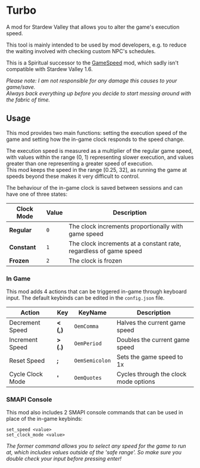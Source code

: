 # Turbo
A mod for Stardew Valley that allows you to alter the game's execution speed.

This tool is mainly intended to be used by mod developers, e.g. to reduce the waiting involved with checking custom NPC's schedules.

This is a Spiritual successor to the [GameSpeed](https://www.nexusmods.com/stardewvalley/mods/7211) mod, which sadly isn't compatible with Stardew Valley 1.6. 

*Please note: I am not responsible for any damage this causes to your game/save.*  
*Always back everything up before you decide to start messing around with the fabric of time.*

## Usage
This mod provides two main functions: setting the execution speed of the game and setting how the in-game clock responds to the speed change.

The execution speed is measured as a multiplier of the regular game speed, with values within the range (0, 1) representing slower execution, and values greater than one representing a greater speed of execution.  
This mod keeps the speed in the range [0.25, 32], as running the game at speeds beyond these makes it very difficult to control.

The behaviour of the in-game clock is saved between sessions and can have one of three states:

|Clock Mode|Value|Description|
|---|---|---|
|**Regular**|`0`|The clock increments proportionally with game speed
|**Constant**|`1`|The clock increments at a constant rate, regardless of game speed
|**Frozen**|`2`|The clock is frozen

### In Game
This mod adds 4 actions that can be triggered in-game through keyboard input. The default keybinds can be edited in the `config.json` file.

|Action|Key|KeyName|Description|
|---|---|---|---|
|Decrement Speed|**< (,)**|`OemComma`|Halves the current game speed
|Increment Speed|**> (.)**|`OemPeriod`|Doubles the current game speed
|Reset Speed|**;**|`OemSemicolon`|Sets the game speed to 1x
|Cycle Clock Mode|**'**|`OemQuotes`|Cycles through the clock mode options

### SMAPI Console
This mod also includes 2 SMAPI console commands that can be used in place of the in-game keybinds:

`set_speed <value>`  
`set_clock_mode <value>`

*The former command allows you to select any speed for the game to run at, which includes values outside of the 'safe range'. So make sure you double check your input before pressing enter!*


